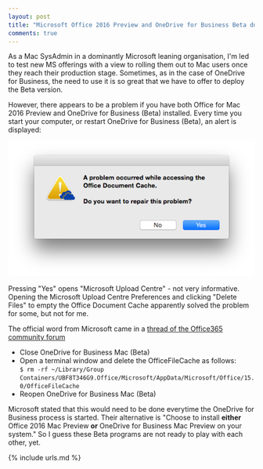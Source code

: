 ```yaml
---
layout: post
title: "Microsoft Office 2016 Preview and OneDrive for Business Beta don't play together, yet"
comments: true
---
```


As a Mac SysAdmin in a dominantly Microsoft leaning organisation, I'm led to test new MS offerings with a view to rolling them out to Mac users once they reach their production stage. Sometimes, as in the case of OneDrive for Business, the need to use it is so great that we have to offer to deploy the Beta version.

However, there appears to be a problem if you have both Office for Mac 2016 Preview and OneDrive for Business (Beta) installed. Every time you start your computer, or restart OneDrive for Business (Beta), an alert is displayed:

![img-1]

Pressing "Yes" opens "Microsoft Upload Centre" - not very informative. Opening the Microsoft Upload Centre Preferences and clicking "Delete Files" to empty the Office Document Cache apparently solved the problem for some, but not for me.

The official word from Microsoft came in a [thread of the Office365 community forum](http://community.office365.com/en-us/f/153/t/298682.aspx)

-   Close OneDrive for Business Mac (Beta)
-   Open a terminal window and delete the OfficeFileCache as follows:  
    `$ rm -rf ~/Library/Group Containers/UBF8T346G9.Office/Microsoft/AppData/Microsoft/Office/15.0/OfficeFileCache`
-   Reopen OneDrive for Business Mac (Beta)

Microsoft stated that this would need to be done everytime the OneDrive for Business process is started. Their alternative is "Choose to install **either** Office 2016 Mac Preview **or** OneDrive for Business Mac Preview on your system." So I guess these Beta programs are not ready to play with each other, yet.

[img-1]: /assets/images/one-drive-1.png

{% include urls.md %}
